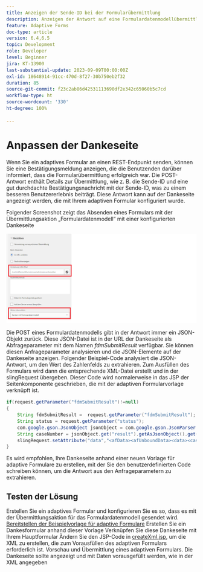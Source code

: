 ```yaml
---
title: Anzeigen der Sende-ID bei der Formularübermittlung
description: Anzeigen der Antwort auf eine Formulardatenmodellübermittlung auf der Dankeseite
feature: Adaptive Forms
doc-type: article
version: 6.4,6.5
topic: Development
role: Developer
level: Beginner
jira: KT-13900
last-substantial-update: 2023-09-09T00:00:00Z
exl-id: 18648914-91cc-470d-8f27-30b750eb2f32
duration: 85
source-git-commit: f23c2ab86d42531113690df2e342c65060b5c7cd
workflow-type: ht
source-wordcount: '330'
ht-degree: 100%

---
```


# Anpassen der Dankeseite

Wenn Sie ein adaptives Formular an einen REST-Endpunkt senden, können Sie eine Bestätigungsmeldung anzeigen, die die Benutzenden darüber informiert, dass die Formularübermittlung erfolgreich war. Die POST-Antwort enthält Details zur Übermittlung, wie z. B. die Sende-ID und eine gut durchdachte Bestätigungsnachricht mit der Sende-ID, was zu einem besseren Benutzererlebnis beiträgt. Diese Antwort kann auf der Dankeseite angezeigt werden, die mit Ihrem adaptiven Formular konfiguriert wurde.

Folgender Screenshot zeigt das Absenden eines Formulars mit der Übermittlungsaktion „Formulardatenmodell“ mit einer konfigurierten Dankeseite

![thank-you-page](./assets/thank-you-page-fdm-submit.png)

Die POST eines Formulardatenmodells gibt in der Antwort immer ein JSON-Objekt zurück. Diese JSON-Datei ist in der URL der Dankeseite als Abfrageparameter mit dem Namen _fdmSubmitResult_ verfügbar. Sie können diesen Anfrageparameter analysieren und die JSON-Elemente auf der Dankeseite anzeigen.
Folgender Beispiel-Code analysiert die JSON-Antwort, um den Wert des Zahlenfelds zu extrahieren. Zum Ausfüllen des Formulars wird dann die entsprechende XML-Datei erstellt und in der slingRequest übergeben. Dieser Code wird normalerweise in das JSP der Seitenkomponente geschrieben, die mit der adaptiven Formularvorlage verknüpft ist.

```java
if(request.getParameter("fdmSubmitResult")!=null)
{
    String fdmSubmitResult =  request.getParameter("fdmSubmitResult");
    String status = request.getParameter("status");
    com.google.gson.JsonObject jsonObject = com.google.gson.JsonParser.parseString(fdmSubmitResult).getAsJsonObject();
    String caseNumber = jsonObject.get("result").getAsJsonObject().get("number").getAsString();
    slingRequest.setAttribute("data","<afData><afUnboundData><data><caseNumber>"+caseNumber+"</caseNumber><status>"+status+"</status></data></afUnboundData></afData>");
}
```

Es wird empfohlen, Ihre Dankeseite anhand einer neuen Vorlage für adaptive Formulare zu erstellen, mit der Sie den benutzerdefinierten Code schreiben können, um die Antwort aus den Anfrageparametern zu extrahieren.

## Testen der Lösung

Erstellen Sie ein adaptives Formular und konfigurieren Sie es so, dass es mit der Übermittlungsaktion für das Formulardatenmodell gesendet wird.
[Bereitstellen der Beispielvorlage für adaptive Formulare](assets/thank-you-page-template.zip)
Erstellen Sie ein Dankesformular anhand dieser Vorlage
Verknüpfen Sie diese Dankeseite mit Ihrem Hauptformular
Ändern Sie den JSP-Code in [createXml.jsp](http://localhost:4502/apps/thank-you-page-template/component/page/thankyoupage/createxml.jsp), um die XML zu erstellen, die zum Vorausfüllen des adaptiven Formulars erforderlich ist.
Vorschau und Übermittlung eines adaptiven Formulars.
Die Dankeseite sollte angezeigt und mit Daten vorausgefüllt werden, wie in der XML angegeben
